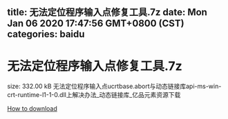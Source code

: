 
title: 无法定位程序输入点修复工具.7z
date: Mon Jan 06 2020 17:47:56 GMT+0800 (CST)    
categories: baidu
---

# 无法定位程序输入点修复工具.7z
size: 332.00 kB
 无法定位程序输入点ucrtbase.abort与动态链接库api-ms-win-crt-runtime-l1-1-0.dll上解决办法_动态链接库_亿品元素资源下载
 

[How to download](https://bpcam.bemobtrk.com/go/2ceec3aa-1ca2-46d6-b9ff-aaa5c184517c?jno=1231)